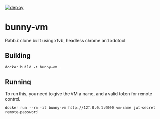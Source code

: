 [![deploy](https://www.herokucdn.com/deploy/button.svg)](https://heroku.com/deploy)
# bunny-vm
 Rabb.it clone built using xfvb, headless chrome and xdotool

Building
--------

`docker build -t bunny-vm .`

Running
-------
To run this, you need to give the VM a name, and a valid token for remote control.

`docker run --rm -it bunny-vm http://127.0.0.1:9000 vm-name jwt-secret remote-password`
